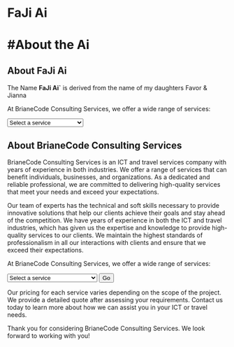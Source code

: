 <h1>FaJi Ai</h1>


<h1>#About the Ai</h1>

<div class="container-fluid" style="margin-top: 30px;">
		<div class="row">
			<div class="col-md-12">
				<h2>About FaJi Ai</h2>
                <p>The Name <b>FaJi Ai`</b> is derived from the name of my daughters Favor & Jianna</p>
				<p>At BrianeCode Consulting Services, we offer a wide range of services:</p>
				<form action="/" method="get">
					<select name="service" id="service">
						<option value="" disabled selected>Select a service</option>
						<option value="ict-consulting">ChatGPT Search</option>
						<option value="software-development">Google Search</option>
						<option value="web-development">Task Management</option>
						<option value="mobile-app-development">WhatsApp </option>
						<option value="e-commerce-solutions">Calendar Management</option>
						<option value="project-management">Email Management</option>
						<option value="business-process-optimization">Weather Notification</option>
						<option value="travel-services">CRM & Call Management</option>
                        <option value="travel-services">Finance Management</option>
					</select>
					<!--<button type="submit">Go</button>-->
				</form>
				<p></p>
			</div>
		</div>
	</div>



<div class="container-fluid" style="margin-top: 30px;">
		<div class="row">
			<div class="col-md-12">
				<h2>About BrianeCode Consulting Services</h2>
				<p>BrianeCode Consulting Services is an ICT and travel services company with years of experience in both industries. We offer a range of services that can benefit individuals, businesses, and organizations. As a dedicated and reliable professional, we are committed to delivering high-quality services that meet your needs and exceed your expectations.</p>
				<p>Our team of experts has the technical and soft skills necessary to provide innovative solutions that help our clients achieve their goals and stay ahead of the competition. We have years of experience in both the ICT and travel industries, which has given us the expertise and knowledge to provide high-quality services to our clients. We maintain the highest standards of professionalism in all our interactions with clients and ensure that we exceed their expectations.</p>
				<p>At BrianeCode Consulting Services, we offer a wide range of services:</p>
				<form action="/" method="get">
					<select name="service" id="service">
						<option value="" disabled selected>Select a service</option>
						<option value="ict-consulting">ICT Consulting Services</option>
						<option value="software-development">Software Development</option>
						<option value="web-development">Web Development</option>
						<option value="mobile-app-development">Mobile App Development</option>
						<option value="e-commerce-solutions">E-commerce Solutions</option>
						<option value="project-management">Project Management</option>
						<option value="business-process-optimization">Business Process Optimization</option>
						<option value="travel-services">Travel Services</option>
					</select>
					<button type="submit">Go</button>
				</form>
				<p>Our pricing for each service varies depending on the scope of the project. We provide a detailed quote after assessing your requirements. Contact us today to learn more about how we can assist you in your ICT or travel needs.</p>
				<p>Thank you for considering BrianeCode Consulting Services. We look forward to working with you!</p>
			</div>
		</div>
	</div>